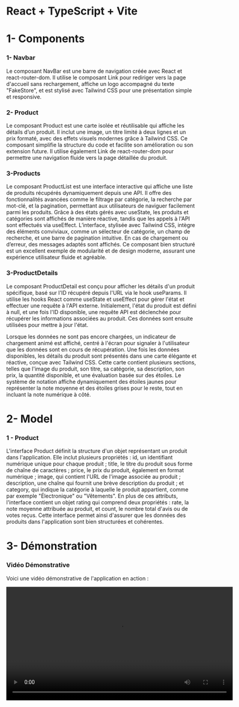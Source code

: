 # React + TypeScript + Vite

# 1- Components
###    1- Navbar
  Le composant NavBar est une barre de navigation créée avec React et react-router-dom. Il utilise le composant Link pour rediriger vers la page d'accueil sans rechargement, affiche un logo accompagné du texte "FakeStore", et est stylisé avec Tailwind CSS pour une présentation simple et responsive.

###    2- Product
Le composant Product est une carte isolée et réutilisable qui affiche les détails d’un produit. Il inclut une image, un titre limité à deux lignes et un prix formaté, avec des effets visuels modernes grâce à Tailwind CSS. Ce composant simplifie la structure du code et facilite son amélioration ou son extension future. Il utilise également Link de react-router-dom pour permettre une navigation fluide vers la page détaillée du produit.

### 3-Products
Le composant ProductList est une interface interactive qui affiche une liste de produits récupérés dynamiquement depuis une API. Il offre des fonctionnalités avancées comme le filtrage par catégorie, la recherche par mot-clé, et la pagination, permettant aux utilisateurs de naviguer facilement parmi les produits. Grâce à des états gérés avec useState, les produits et catégories sont affichés de manière réactive, tandis que les appels à l'API sont effectués via useEffect. L’interface, stylisée avec Tailwind CSS, intègre des éléments conviviaux, comme un sélecteur de catégorie, un champ de recherche, et une barre de pagination intuitive. En cas de chargement ou d’erreur, des messages adaptés sont affichés. Ce composant bien structuré est un excellent exemple de modularité et de design moderne, assurant une expérience utilisateur fluide et agréable.

### 3-ProductDetails
Le composant ProductDetail est conçu pour afficher les détails d'un produit spécifique, basé sur l'ID récupéré depuis l'URL via le hook useParams. Il utilise les hooks React comme useState et useEffect pour gérer l'état et effectuer une requête à l'API externe. Initialement, l'état du produit est défini à null, et une fois l'ID disponible, une requête API est déclenchée pour récupérer les informations associées au produit. Ces données sont ensuite utilisées pour mettre à jour l'état.

Lorsque les données ne sont pas encore chargées, un indicateur de chargement animé est affiché, centré à l'écran pour signaler à l'utilisateur que les données sont en cours de récupération. Une fois les données disponibles, les détails du produit sont présentés dans une carte élégante et réactive, conçue avec Tailwind CSS. Cette carte contient plusieurs sections, telles que l'image du produit, son titre, sa catégorie, sa description, son prix, la quantité disponible, et une évaluation basée sur des étoiles. Le système de notation affiche dynamiquement des étoiles jaunes pour représenter la note moyenne et des étoiles grises pour le reste, tout en incluant la note numérique à côté.
# 2- Model
### 1 - Product
L'interface Product définit la structure d'un objet représentant un produit dans l'application. Elle inclut plusieurs propriétés : id, un identifiant numérique unique pour chaque produit ; title, le titre du produit sous forme de chaîne de caractères ; price, le prix du produit, également en format numérique ; image, qui contient l'URL de l'image associée au produit ; description, une chaîne qui fournit une brève description du produit ; et category, qui indique la catégorie à laquelle le produit appartient, comme par exemple "Électronique" ou "Vêtements". En plus de ces attributs, l'interface contient un objet rating qui comprend deux propriétés : rate, la note moyenne attribuée au produit, et count, le nombre total d'avis ou de votes reçus. Cette interface permet ainsi d'assurer que les données des produits dans l'application sont bien structurées et cohérentes.

# 3- Démonstration
### Vidéo Démonstrative

Voici une vidéo démonstrative de l'application en action :

<video width="600" controls>
  <source src="./demonstration/app_video.mp4" type="video/mp4">
  Your browser does not support the video tag.
</video>

